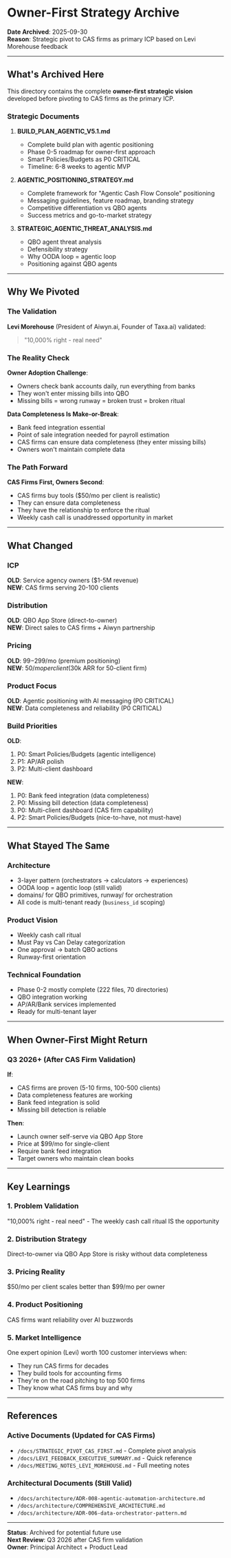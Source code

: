 # Owner-First Strategy Archive

**Date Archived**: 2025-09-30  
**Reason**: Strategic pivot to CAS firms as primary ICP based on Levi Morehouse feedback

---

## What's Archived Here

This directory contains the complete **owner-first strategic vision** developed before pivoting to CAS firms as the primary ICP.

### Strategic Documents

1. **BUILD_PLAN_AGENTIC_V5.1.md**
   - Complete build plan with agentic positioning
   - Phase 0-5 roadmap for owner-first approach
   - Smart Policies/Budgets as P0 CRITICAL
   - Timeline: 6-8 weeks to agentic MVP

2. **AGENTIC_POSITIONING_STRATEGY.md**
   - Complete framework for "Agentic Cash Flow Console" positioning
   - Messaging guidelines, feature roadmap, branding strategy
   - Competitive differentiation vs QBO agents
   - Success metrics and go-to-market strategy

3. **STRATEGIC_AGENTIC_THREAT_ANALYSIS.md**
   - QBO agent threat analysis
   - Defensibility strategy
   - Why OODA loop = agentic loop
   - Positioning against QBO agents

---

## Why We Pivoted

### The Validation
**Levi Morehouse** (President of Aiwyn.ai, Founder of Taxa.ai) validated:
> "10,000% right - real need"

### The Reality Check
**Owner Adoption Challenge**:
- Owners check bank accounts daily, run everything from banks
- They won't enter missing bills into QBO
- Missing bills = wrong runway = broken trust = broken ritual

**Data Completeness Is Make-or-Break**:
- Bank feed integration essential
- Point of sale integration needed for payroll estimation
- CAS firms can ensure data completeness (they enter missing bills)
- Owners won't maintain complete data

### The Path Forward
**CAS Firms First, Owners Second**:
- CAS firms buy tools ($50/mo per client is realistic)
- They can ensure data completeness
- They have the relationship to enforce the ritual
- Weekly cash call is unaddressed opportunity in market

---

## What Changed

### ICP
**OLD**: Service agency owners ($1-5M revenue)  
**NEW**: CAS firms serving 20-100 clients

### Distribution
**OLD**: QBO App Store (direct-to-owner)  
**NEW**: Direct sales to CAS firms + Aiwyn partnership

### Pricing
**OLD**: $99-$299/mo (premium positioning)  
**NEW**: $50/mo per client ($30k ARR for 50-client firm)

### Product Focus
**OLD**: Agentic positioning with AI messaging (P0 CRITICAL)  
**NEW**: Data completeness and reliability (P0 CRITICAL)

### Build Priorities
**OLD**:
1. P0: Smart Policies/Budgets (agentic intelligence)
2. P1: AP/AR polish
3. P2: Multi-client dashboard

**NEW**:
1. P0: Bank feed integration (data completeness)
2. P0: Missing bill detection (data completeness)
3. P0: Multi-client dashboard (CAS firm capability)
4. P2: Smart Policies/Budgets (nice-to-have, not must-have)

---

## What Stayed The Same

### Architecture
- 3-layer pattern (orchestrators → calculators → experiences)
- OODA loop = agentic loop (still valid)
- domains/ for QBO primitives, runway/ for orchestration
- All code is multi-tenant ready (`business_id` scoping)

### Product Vision
- Weekly cash call ritual
- Must Pay vs Can Delay categorization
- One approval → batch QBO actions
- Runway-first orientation

### Technical Foundation
- Phase 0-2 mostly complete (222 files, 70 directories)
- QBO integration working
- AP/AR/Bank services implemented
- Ready for multi-tenant layer

---

## When Owner-First Might Return

### Q3 2026+ (After CAS Firm Validation)

**If**:
- CAS firms are proven (5-10 firms, 100-500 clients)
- Data completeness features are working
- Bank feed integration is solid
- Missing bill detection is reliable

**Then**:
- Launch owner self-serve via QBO App Store
- Price at $99/mo for single-client
- Require bank feed integration
- Target owners who maintain clean books

---

## Key Learnings

### 1. Problem Validation
"10,000% right - real need" - The weekly cash call ritual IS the opportunity

### 2. Distribution Strategy
Direct-to-owner via QBO App Store is risky without data completeness

### 3. Pricing Reality
$50/mo per client scales better than $99/mo per owner

### 4. Product Positioning
CAS firms want reliability over AI buzzwords

### 5. Market Intelligence
One expert opinion (Levi) worth 100 customer interviews when:
- They run CAS firms for decades
- They build tools for accounting firms
- They're on the road pitching to top 500 firms
- They know what CAS firms buy and why

---

## References

### Active Documents (Updated for CAS Firms)
- `/docs/STRATEGIC_PIVOT_CAS_FIRST.md` - Complete pivot analysis
- `/docs/LEVI_FEEDBACK_EXECUTIVE_SUMMARY.md` - Quick reference
- `/docs/MEETING_NOTES_LEVI_MOREHOUSE.md` - Full meeting notes

### Architectural Documents (Still Valid)
- `/docs/architecture/ADR-008-agentic-automation-architecture.md`
- `/docs/architecture/COMPREHENSIVE_ARCHITECTURE.md`
- `/docs/architecture/ADR-006-data-orchestrator-pattern.md`

---

**Status**: Archived for potential future use  
**Next Review**: Q3 2026 after CAS firm validation  
**Owner**: Principal Architect + Product Lead

